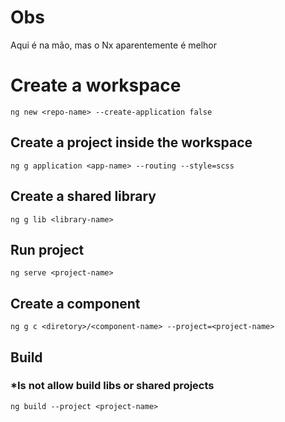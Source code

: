 # Obs
Aqui é na mão, mas o Nx aparentemente é melhor

# Create a workspace
```
ng new <repo-name> --create-application false
```

## Create a project inside the workspace
```
ng g application <app-name> --routing --style=scss
```
## Create a shared library
```
ng g lib <library-name>
```

## Run project
```
ng serve <project-name>
```
## Create a component
```
ng g c <diretory>/<component-name> --project=<project-name>
```

## Build
### *Is not allow build libs or shared projects
```
ng build --project <project-name>
```
